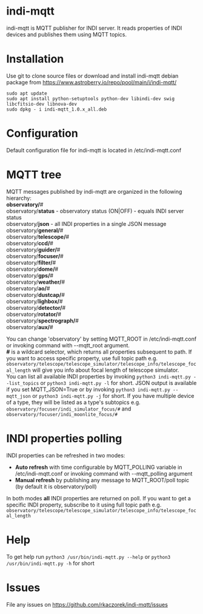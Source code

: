# indi-mqtt
indi-mqtt is MQTT publisher for INDI server. It reads properties of INDI devices and publishes them using MQTT topics.

# Installation
Use git to clone source files or download and install indi-mqtt debian package from https://www.astroberry.io/repo/pool/main/i/indi-mqtt/
```
sudo apt update
sudo apt install python-setuptools python-dev libindi-dev swig libcfitsio-dev libnova-dev
sudo dpkg - i indi-mqtt_1.0.x_all.deb
```

# Configuration
Default configuration file for indi-mqtt is located in /etc/indi-mqtt.conf

# MQTT tree
MQTT messages published by indi-mqtt are organized in the following hierarchy:\
__observatory/__#\
observatory/__status__ - observatory status (ON|OFF) - equals INDI server status\
observatory/__json__ - all INDI properties in a single JSON message\
observatory/__general/__#\
observatory/__telescope/__#\
observatory/__ccd/__#\
observatory/__guider/__#\
observatory/__focuser/__#\
observatory/__filter/__#\
observatory/__dome/__#\
observatory/__gps/__#\
observatory/__weather/__#\
observatory/__ao/__#\
observatory/__dustcap/__#\
observatory/__lighbox/__#\
observatory/__detector/__#\
observatory/__rotator/__#\
observatory/__spectrograph/__#\
observatory/__aux/__#

You can change 'observatory' by setting MQTT_ROOT in /etc/indi-mqtt.conf or invoking command with --mqtt_root argument.\
__\#__ is a wildcard selector, which returns all properties subsequent to path. If you want to access specific property, use full topic path e.g. ```observatory/telescope/telescope_simulator/telescope_info/telescope_focal_length``` will give you info about focal length of telescope simulator.\
You can list all available INDI properties by invoking ```python3 indi-mqtt.py --list_topics``` or ```python3 indi-mqtt.py -l``` for short. JSON output is available if you set MQTT_JSON=True or by invoking ```python3 indi-mqtt.py --mqtt_json``` or ```python3 indi-mqtt.py -j``` for short.
If you have multiple device of a type, they will be listed as a type's subtopics e.g. ```observatory/focuser/indi_simulator_focus/#``` and ```observatory/focuser/indi_moonlite_focus/#```

# INDI properties polling
INDI properties can be refreshed in two modes:
- __Auto refresh__ with time configurable by MQTT_POLLING variable in /etc/indi-mqtt.conf or invoking command with --mqtt_polling argument
- __Manual refresh__ by publishing any message to MQTT_ROOT/poll topic (by default it is observatory/poll)

In both modes __all__ INDI properties are returned on poll. If you want to get a specific INDI property, subscribe to it using full topic path e.g. ```observatory/telescope/telescope_simulator/telescope_info/telescope_focal_length```

# Help
To get help run ```python3 /usr/bin/indi-mqtt.py --help``` or ```python3 /usr/bin/indi-mqtt.py -h``` for short

# Issues
File any issues on https://github.com/rkaczorek/indi-mqtt/issues

